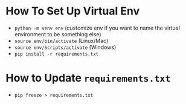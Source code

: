 # How To Set Up Virtual Env
- `python -m venv env` (customize env if you want to name the virtual environment to be something else)
- `source env/bin/activate` (Linux/Mac)
- `source env/Scripts/activate` (Windows)
- `pip install -r requirements.txt`

# How to Update `requirements.txt`
- `pip freeze > requirements.txt`
